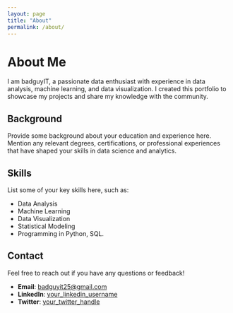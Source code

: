 ```yaml
---
layout: page
title: "About"
permalink: /about/
---
```


# About Me

I am badguyIT, a passionate data enthusiast with experience in data analysis, machine learning, and data visualization. I created this portfolio to showcase my projects and share my knowledge with the community.

## Background

Provide some background about your education and experience here. Mention any relevant degrees, certifications, or professional experiences that have shaped your skills in data science and analytics.

## Skills

List some of your key skills here, such as:
- Data Analysis
- Machine Learning
- Data Visualization
- Statistical Modeling
- Programming in Python, SQL.

## Contact

Feel free to reach out if you have any questions or feedback!
- **Email**: [badguyit25@gmail.com](mailto:badguyit25@gmail.com)
- **LinkedIn**: [your_linkedin_username](https://www.linkedin.com/in/your_linkedin_username)
- **Twitter**: [your_twitter_handle](https://twitter.com/your_twitter_handle)
